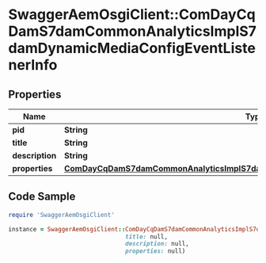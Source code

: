 # SwaggerAemOsgiClient::ComDayCqDamS7damCommonAnalyticsImplS7damDynamicMediaConfigEventListenerInfo

## Properties

Name | Type | Description | Notes
------------ | ------------- | ------------- | -------------
**pid** | **String** |  | [optional] 
**title** | **String** |  | [optional] 
**description** | **String** |  | [optional] 
**properties** | [**ComDayCqDamS7damCommonAnalyticsImplS7damDynamicMediaConfigEventListenerProperties**](ComDayCqDamS7damCommonAnalyticsImplS7damDynamicMediaConfigEventListenerProperties.md) |  | [optional] 

## Code Sample

```ruby
require 'SwaggerAemOsgiClient'

instance = SwaggerAemOsgiClient::ComDayCqDamS7damCommonAnalyticsImplS7damDynamicMediaConfigEventListenerInfo.new(pid: null,
                                 title: null,
                                 description: null,
                                 properties: null)
```


